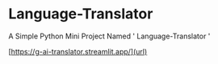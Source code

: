# Language-Translator

A Simple Python Mini Project Named ' Language-Translator '

[https://g-ai-translator.streamlit.app/](url)

